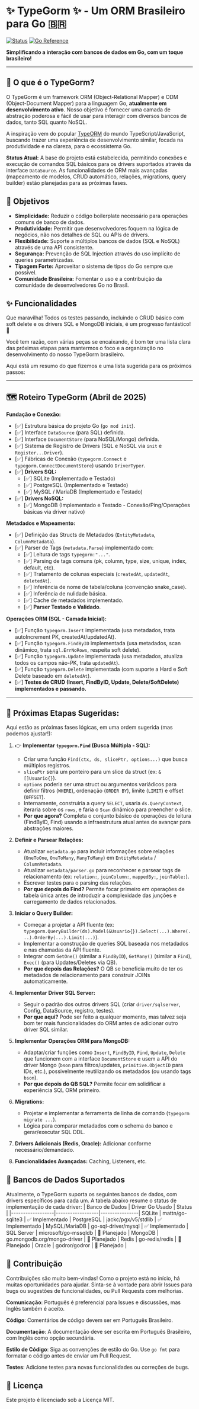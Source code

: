 # ✨ TypeGorm ✨ - Um ORM Brasileiro para Go 🇧🇷

[![Status](https://img.shields.io/badge/status-em--desenvolvimento-yellow)](https://github.com/chmenegatti/typegorm)
[![Go Reference](https://pkg.go.dev/badge/github.com/chmenegatti/typegorm.svg)](https://pkg.go.dev/github.com/chmenegatti/typegorm)
<!-- Adicionar outros badges depois (Build, Coverage, etc.) -->

**Simplificando a interação com bancos de dados em Go, com um toque brasileiro!**

---

## 🚀 O que é o TypeGorm?

O TypeGorm é um framework ORM (Object-Relational Mapper) e ODM (Object-Document Mapper) para a linguagem Go, **atualmente em desenvolvimento ativo**. Nosso objetivo é fornecer uma camada de abstração poderosa e fácil de usar para interagir com diversos bancos de dados, tanto SQL quanto NoSQL.

A inspiração vem do popular [TypeORM](https://typeorm.io/) do mundo TypeScript/JavaScript, buscando trazer uma experiência de desenvolvimento similar, focada na produtividade e na clareza, para o ecossistema Go.

**Status Atual:** A base do projeto está estabelecida, permitindo conexões e execução de comandos SQL básicos para os drivers suportados através da interface `DataSource`. As funcionalidades de ORM mais avançadas (mapeamento de modelos, CRUD automático, relações, migrations, query builder) estão planejadas para as próximas fases.

## 🎯 Objetivos

* **Simplicidade:** Reduzir o código boilerplate necessário para operações comuns de banco de dados.
* **Produtividade:** Permitir que desenvolvedores foquem na lógica de negócios, não nos detalhes de SQL ou APIs de drivers.
* **Flexibilidade:** Suporte a múltiplos bancos de dados (SQL e NoSQL) através de uma API consistente.
* **Segurança:** Prevenção de SQL Injection através do uso implícito de queries parametrizadas.
* **Tipagem Forte:** Aproveitar o sistema de tipos do Go sempre que possível.
* **Comunidade Brasileira:** Fomentar o uso e a contribuição da comunidade de desenvolvedores Go no Brasil.

## ✨ Funcionalidades

Que maravilha! Todos os testes passando, incluindo o CRUD básico com soft delete e os drivers SQL e MongoDB iniciais, é um progresso fantástico! 🚀

Você tem razão, com várias peças se encaixando, é bom ter uma lista clara das próximas etapas para mantermos o foco e a organização no desenvolvimento do nosso TypeGorm brasileiro.

Aqui está um resumo do que fizemos e uma lista sugerida para os próximos passos:

---

## 🗺️ Roteiro TypeGorm (Abril de 2025)

**Fundação e Conexão:**

* [✅] Estrutura básica do projeto Go (`go mod init`).
* [✅] Interface `DataSource` (para SQL) definida.
* [✅] Interface `DocumentStore` (para NoSQL/Mongo) definida.
* [✅] Sistema de Registro de Drivers (SQL e NoSQL via `init` e `Register...Driver`).
* [✅] Fábricas de Conexão (`typegorm.Connect` e `typegorm.ConnectDocumentStore`) usando `DriverTyper`.
* [✅] **Drivers SQL:**
    * [✅] SQLite (Implementado e Testado)
    * [✅] PostgreSQL (Implementado e Testado)
    * [✅] MySQL / MariaDB (Implementado e Testado)
* [✅] **Drivers NoSQL:**
    * [✅] MongoDB (Implementado e Testado - Conexão/Ping/Operações básicas via driver nativo)

**Metadados e Mapeamento:**

* [✅] Definição das Structs de Metadados (`EntityMetadata`, `ColumnMetadata`).
* [✅] Parser de Tags (`metadata.Parse`) implementado com:
    * [✅] Leitura de tags `typegorm:"..."`.
    * [✅] Parsing de tags comuns (pk, column, type, size, unique, index, default, etc).
    * [✅] Tratamento de colunas especiais (`createdAt`, `updatedAt`, `deletedAt`).
    * [✅] Inferência de nome de tabela/coluna (convenção snake\_case).
    * [✅] Inferência de nulidade básica.
    * [✅] Cache de metadados implementado.
    * [✅] **Parser Testado e Validado**.

**Operações ORM (SQL - Camada Inicial):**

* [✅] Função `typegorm.Insert` implementada (usa metadados, trata autoIncrement PK, createdAt/updatedAt).
* [✅] Função `typegorm.FindByID` implementada (usa metadados, scan dinâmico, trata `sql.ErrNoRows`, respeita soft delete).
* [✅] Função `typegorm.Update` implementada (usa metadados, atualiza todos os campos não-PK, trata `updatedAt`).
* [✅] Função `typegorm.Delete` implementada (com suporte a Hard e Soft Delete baseado em `deletedAt`).
* [✅] **Testes de CRUD (Insert, FindByID, Update, Delete/SoftDelete) implementados e passando.**

---

## 🎯 Próximas Etapas Sugeridas:

Aqui estão as próximas fases lógicas, em uma ordem sugerida (mas podemos ajustar!):

1.  👉 **Implementar `typegorm.Find` (Busca Múltipla - SQL):**
    * Criar uma função `Find(ctx, ds, slicePtr, options...)` que busca múltiplos registros.
    * `slicePtr` seria um ponteiro para um slice da struct (ex: `&[]Usuario{}`).
    * `options` poderia ser uma struct ou argumentos variádicos para definir filtros (`WHERE`), ordenação (`ORDER BY`), limite (`LIMIT`) e offset (`OFFSET`).
    * Internamente, construiria a query `SELECT`, usaria `ds.QueryContext`, iteraria sobre os `rows`, e faria o `Scan` dinâmico para preencher o slice.
    * **Por que agora?** Completa o conjunto básico de operações de leitura (FindByID, Find) usando a infraestrutura atual antes de avançar para abstrações maiores.

2.  **Definir e Parsear Relações:**
    * Atualizar `metadata.go` para incluir informações sobre relações (`OneToOne`, `OneToMany`, `ManyToMany`) em `EntityMetadata` / `ColumnMetadata`.
    * Atualizar `metadata/parser.go` para reconhecer e parsear tags de relacionamento (ex: `relation:`, `joinColumn:`, `mappedBy:`, `joinTable:`).
    * Escrever testes para o parsing das relações.
    * **Por que depois do Find?** Permite focar primeiro em operações de tabela única antes de introduzir a complexidade das junções e carregamento de dados relacionados.

3.  **Iniciar o Query Builder:**
    * Começar a projetar a API fluente (ex: `typegorm.QueryBuilder(ds).Model(&Usuario{}).Select(...).Where(...).OrderBy(...).Limit(...)`).
    * Implementar a construção de queries SQL baseada nos metadados e nas chamadas da API fluente.
    * Integrar com `GetOne()` (similar a `FindByID`), `GetMany()` (similar a `Find`), `Exec()` (para Updates/Deletes via QB).
    * **Por que depois das Relações?** O QB se beneficia muito de ter os metadados de relacionamento para construir JOINs automaticamente.

4.  **Implementar Driver SQL Server:**
    * Seguir o padrão dos outros drivers SQL (criar `driver/sqlserver`, Config, DataSource, registro, testes).
    * **Por que aqui?** Pode ser feito a qualquer momento, mas talvez seja bom ter mais funcionalidades do ORM antes de adicionar outro driver SQL similar.

5.  **Implementar Operações ORM para MongoDB:**
    * Adaptar/criar funções como `Insert`, `FindByID`, `Find`, `Update`, `Delete` que funcionem com a interface `DocumentStore` e usem a API do driver Mongo (`bson` para filtros/updates, `primitive.ObjectID` para IDs, etc.), possivelmente reutilizando os metadados (ou usando tags `bson`).
    * **Por que depois do QB SQL?** Permite focar em solidificar a experiência SQL ORM primeiro.

6.  **Migrations:**
    * Projetar e implementar a ferramenta de linha de comando (`typegorm migrate ...`).
    * Lógica para comparar metadados com o schema do banco e gerar/executar SQL DDL.

7.  **Drivers Adicionais (Redis, Oracle):** Adicionar conforme necessário/demandado.

8.  **Funcionalidades Avançadas:** Caching, Listeners, etc.

## 💾 Bancos de Dados Suportados
Atualmente, o TypeGorm suporta os seguintes bancos de dados, com drivers específicos para cada um. A tabela abaixo resume o status de implementação de cada driver:
| Banco de Dados	| Driver Go Usado	| Status |
|------------------|------------------|----------------|
SQLite	| mattn/go-sqlite3	| ✅ Implementado |
PostgreSQL |	jackc/pgx/v5/stdlib	| ✅ Implementado |
MySQL/MariaDB	| go-sql-driver/mysql |	✅ Implementado |
SQL Server	| microsoft/go-mssqldb |	🔧 Planejado |
MongoDB	| go.mongodb.org/mongo-driver |	🔧 Planejado |
Redis |	go-redis/redis |	🔧 Planejado |
Oracle |	godror/godror |	🔧 Planejado |

## 🤝 Contribuição
Contribuições são muito bem-vindas! Como o projeto está no início, há muitas oportunidades para ajudar. Sinta-se à vontade para abrir Issues para bugs ou sugestões de funcionalidades, ou Pull Requests com melhorias.

**Comunicação**: Português é preferencial para Issues e discussões, mas Inglês também é aceito.

**Código**: Comentários de código devem ser em Português Brasileiro.

**Documentação**: A documentação deve ser escrita em Português Brasileiro, com Inglês como opção secundária.

**Estilo de Código**: Siga as convenções de estilo do Go. Use `go fmt` para formatar o código antes de enviar um Pull Request.

**Testes**: Adicione testes para novas funcionalidades ou correções de bugs.


## 📜 Licença
Este projeto é licenciado sob a Licença MIT. <!-- Você precisará criar um arquivo LICENSE com o texto da licença MIT -->